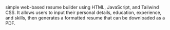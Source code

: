 simple web-based resume builder using HTML, JavaScript, and Tailwind CSS. It allows users to input their personal details, education, experience, and skills, then generates a formatted resume that can be downloaded as a PDF.
